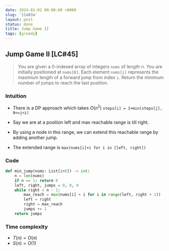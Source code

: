 ```yaml
---
date: 2024-01-01 00:00:00 +0000
slug: '11a03a'
layout: post
status: done
title: Jump Game II
tags: [greedy]
---
```


## Jump Game II [LC#45]
> You are given a 0-indexed array of integers `nums` of length n. You are initially positioned at `nums[0]`. Each element `nums[i]` represents the maximum length of a forward jump from index `i`. Return the minimum number of jumps to reach the last position.

### Intuition
- There is a DP approach which takes $O(n^2)$ `steps[i] = 1+min(steps[j], 0<=j<i)`

- Say we are at a position left and max reachable range is till right.
- By using a node in this range, we can extend this reachable range by adding another jump. 
- The extended range is `max(nums[i]+i for i in [left, right])`

### Code
```python
def min_jump(nums: List[int]) -> int:
    n = len(nums)
    if n == 1: return 0
    left, right, jumps = 0, 0, 0
    while right < n - 1:
        max_reach = max(nums[i] + i for i in range(left, right + 1))
        left = right 
        right = max_reach
        jumps += 1
    return jumps
```

### Time complexity
- $T(n) = O(n)$ 
- $S(n) = O(1)$
